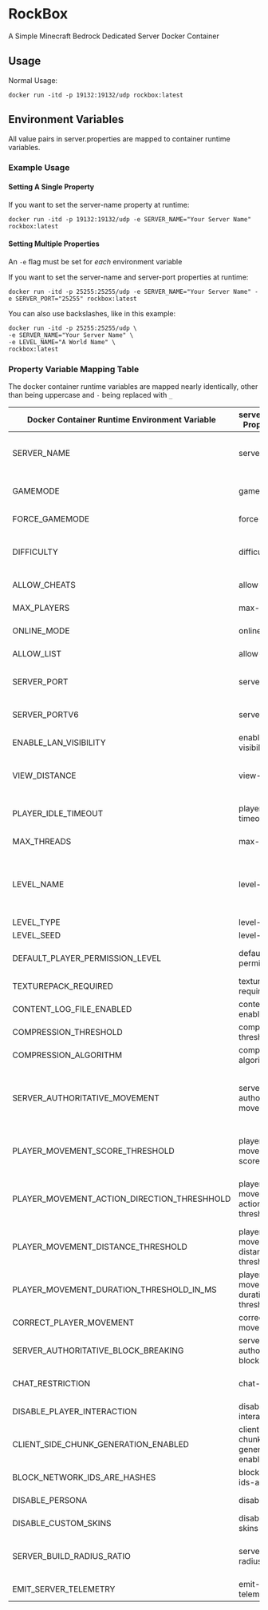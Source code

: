 # RockBox
A Simple Minecraft Bedrock Dedicated Server Docker Container

## Usage
Normal Usage:
```
docker run -itd -p 19132:19132/udp rockbox:latest
```

## Environment Variables
All value pairs in server.properties are mapped to container runtime variables.

### Example Usage
#### Setting A Single Property
If you want to set the server-name property at runtime:
```
docker run -itd -p 19132:19132/udp -e SERVER_NAME="Your Server Name" rockbox:latest
```

#### Setting Multiple Properties
An `-e` flag must be set for *each* environment variable

If you want to set the server-name and server-port properties at runtime:
```
docker run -itd -p 25255:25255/udp -e SERVER_NAME="Your Server Name" -e SERVER_PORT="25255" rockbox:latest
```

You can also use backslashes, like in this example:
```
docker run -itd -p 25255:25255/udp \
-e SERVER_NAME="Your Server Name" \
-e LEVEL_NAME="A World Name" \
rockbox:latest
```

### Property Variable Mapping Table
The docker container runtime variables are mapped nearly identically, other than being uppercase and `-` being replaced with `_`

| Docker Container Runtime Environment Variable | server.properties Property Name | server.properties Property Value | Acceptable Options |
|-----------------------------------------------|-------------------|-------------------|------------------------------------------------------|
| SERVER_NAME                                  | server-name       | Dedicated Server  | Any string without semicolon symbol.                  |
| GAMEMODE                                     | gamemode          | survival          | "survival", "creative", or "adventure"                |
| FORCE_GAMEMODE                               | force-gamemode    | false             | "true" or "false"                                    |
| DIFFICULTY                                   | difficulty        | easy              | "peaceful", "easy", "normal", or "hard"               |
| ALLOW_CHEATS                                 | allow-cheats      | false             | "true" or "false"                                    |
| MAX_PLAYERS                                  | max-players       | 10                | Any positive integer                                 |
| ONLINE_MODE                                  | online-mode       | true              | "true" or "false"                                    |
| ALLOW_LIST                                   | allow-list        | false             | "true" or "false"                                    |
| SERVER_PORT                                  | server-port       | 19132             | Integers in the range [1, 65535]                     |
| SERVER_PORTV6                                | server-portv6     | 19133             | Integers in the range [1, 65535]                     |
| ENABLE_LAN_VISIBILITY                        | enable-lan-visibility | true          | "true" or "false"                                    |
| VIEW_DISTANCE                                | view-distance     | 32                | Positive integer equal to 5 or greater                |
| PLAYER_IDLE_TIMEOUT                          | player-idle-timeout | 30               | Any non-negative integer                             |
| MAX_THREADS                                  | max-threads       | 8                 | Any positive integer                                 |
| LEVEL_NAME                                   | level-name        | Bedrock level     | Any string without semicolon symbol or illegal characters |
| LEVEL_TYPE                                   | level-type        |                   | Any string                                           |
| LEVEL_SEED                                   | level-seed        |                   | Any string                                           |
| DEFAULT_PLAYER_PERMISSION_LEVEL              | default-player-permission-level | member | "visitor", "member", "operator"                    |
| TEXTUREPACK_REQUIRED                         | texturepack-required | false          | "true" or "false"                                    |
| CONTENT_LOG_FILE_ENABLED                     | content-log-file-enabled | false        | "true" or "false"                                    |
| COMPRESSION_THRESHOLD                        | compression-threshold | 1               | 0-65535                                              |
| COMPRESSION_ALGORITHM                        | compression-algorithm | zlib           | "zlib", "snappy"                                     |
| SERVER_AUTHORITATIVE_MOVEMENT                | server-authoritative-movement | server-auth | "client-auth", "server-auth", "server-auth-with-rewind" |
| PLAYER_MOVEMENT_SCORE_THRESHOLD              | player-movement-score-threshold | 20      | Disabled by server-authoritative-movement            |
| PLAYER_MOVEMENT_ACTION_DIRECTION_THRESHHOLD   | player-movement-action-direction-threshold | 0.85 | Any value in the range of [0, 1] where 1 means exact match |
| PLAYER_MOVEMENT_DISTANCE_THRESHOLD           | player-movement-distance-threshold | 0.3   | Disabled by server-authoritative-movement            |
| PLAYER_MOVEMENT_DURATION_THRESHOLD_IN_MS     | player-movement-duration-threshold-in-ms | 500 | Defined in milliseconds                              |
| CORRECT_PLAYER_MOVEMENT                      | correct-player-movement | false         | "true" or "false"                                    |
| SERVER_AUTHORITATIVE_BLOCK_BREAKING           | server-authoritative-block-breaking | false | "true" or "false"                                    |
| CHAT_RESTRICTION                             | chat-restriction | None                | "None", "Dropped", "Disabled"                        |
| DISABLE_PLAYER_INTERACTION                    | disable-player-interaction | false     | "true" or "false"                                    |
| CLIENT_SIDE_CHUNK_GENERATION_ENABLED          | client-side-chunk-generation-enabled | true | "true" or "false"                                  |
| BLOCK_NETWORK_IDS_ARE_HASHES                 | block-network-ids-are-hashes | true    | "true" or "false"                                    |
| DISABLE_PERSONA                              | disable-persona   | false             | Internal Use Only                                    |
| DISABLE_CUSTOM_SKINS                         | disable-custom-skins | false           | "true" or "false"                                    |
| SERVER_BUILD_RADIUS_RATIO                     | server-build-radius-ratio | Disabled   | "Disabled" or any value in range [0.0, 1.0]          |
| EMIT_SERVER_TELEMETRY                        | emit-server-telemetry |                  | Any string                                           |
